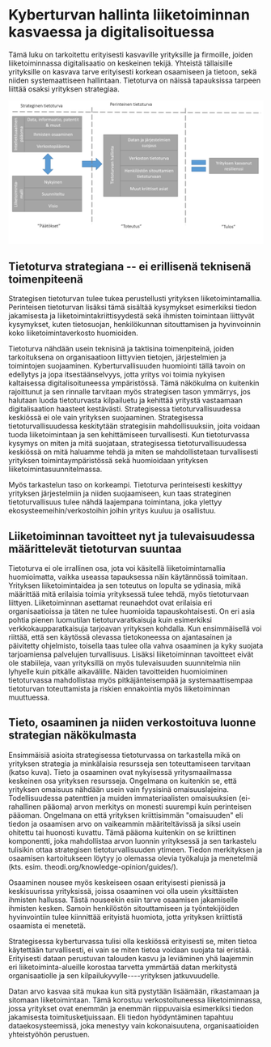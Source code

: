# Kyberturvan hallinta liiketoiminnan kasvaessa ja digitalisoituessa

Tämä luku on tarkoitettu erityisesti kasvaville yrityksille ja
firmoille, joiden liiketoiminnassa digitalisaatio on keskeinen tekijä.
Yhteistä tällaisille yrityksille on kasvava tarve erityisesti korkean
osaamiseen ja tietoon, sekä niiden systemaattiseen hallintaan.
Tietoturva on näissä tapauksissa tarpeen liittää osaksi yrityksen
strategiaa.

![Kyberturvamalli](malli.png)

## Tietoturva strategiana -- ei erillisenä teknisenä toimenpiteenä

Strategisen tietoturvan tulee tukea perustellusti yrityksen
liiketoimintamallia. Perinteisen tietoturvan lisäksi tämä sisältää
kysymykset esimerkiksi tiedon jakamisesta ja
liiketoimintakriittisyydestä sekä ihmisten toimintaan liittyvät
kysymykset, kuten tietosuojan, henkilökunnan sitouttamisen ja
hyvinvoinnin koko liiketoimintaverkosto huomioiden.

Tietoturva nähdään usein teknisinä ja taktisina toimenpiteinä, joiden
tarkoituksena on organisaatioon liittyvien tietojen, järjestelmien ja
toimintojen suojaaminen. Kyberturvallisuuden huomiointi tällä tavoin on
edellytys ja jopa itsestäänselvyys, jotta yritys voi toimia nykyisen
kaltaisessa digitalisoituneessa ympäristössä. Tämä näkökulma on
kuitenkin rajoittunut ja sen rinnalle tarvitaan myös strategisen tason
ymmärrys, jos halutaan luoda tietoturvasta kilpailuetu ja kehittää
yritystä vastaamaan digitalisaation haasteet kestävästi. Strategisessa
tietoturvallisuudessa keskiössä ei ole vain yrityksen suojaaminen.
Strategisessa tietoturvallisuudessa keskitytään strategisiin
mahdollisuuksiin, joita voidaan tuoda liiketoimintaan ja sen
kehittämiseen turvallisesti. Kun tietoturvassa kysymys on miten ja mitä
suojataan, strategisessa tietoturvallisuudessa keskiössä on mitä
haluamme tehdä ja miten se mahdollistetaan turvallisesti yrityksen
toimintaympäristössä sekä huomioidaan yrityksen
liiketoimintasuunnitelmassa.

Myös tarkastelun taso on korkeampi. Tietoturva perinteisesti keskittyy
yrityksen järjestelmiin ja niiden suojaamiseen, kun taas strateginen
tietoturvallisuus tulee nähdä laajempana toimintana, joka ylettyy
ekosysteemeihin/verkostoihin joihin yritys kuuluu ja osallistuu.

## Liiketoiminnan tavoitteet nyt ja tulevaisuudessa määrittelevät tietoturvan suuntaa

Tietoturva ei ole irrallinen osa, jota voi käsitellä liiketoimintamallia
huomioimatta, vaikka useassa tapauksessa näin käytännössä toimitaan.
Yrityksen liiketoimintaidea ja sen toteutus on lopulta se ydinasia, mikä
määrittää mitä erilaisia toimia yrityksessä tulee tehdä, myös
tietoturvaan liittyen. Liiketoiminnan asettamat reunaehdot ovat
erilaisia eri organisaatioissa ja täten ne tulee huomioida
tapauskohtaisesti. On eri asia pohtia pienen luomutilan
tietoturvaratkaisuja kuin esimerkiksi verkkokaupparatkaisuja tarjoavan
yrityksen kohdalla. Kun ensimmäisellä voi riittää, että sen käytössä
olevassa tietokoneessa on ajantasainen ja päivitetty ohjelmisto,
toisella taas tulee olla vahva osaaminen ja kyky suojata tarjoamiensa
palvelujen turvallisuus. Lisäksi liiketoiminnan tavoitteet eivät ole
stabiileja, vaan yrityksillä on myös tulevaisuuden suunnitelmia niin
lyhyelle kuin pitkälle aikavälille. Näiden tavoitteiden huomioiminen
tietoturvassa mahdollistaa myös pitkäjänteisempää ja systemaattisempaa
tietoturvan toteuttamista ja riskien ennakointia myös liiketoiminnan
muuttuessa.

## Tieto, osaaminen ja niiden verkostoituva luonne strategian näkökulmasta

Ensimmäisiä asioita strategisessa tietoturvassa on tarkastella mikä on
yrityksen strategia ja minkälaisia resursseja sen toteuttamiseen
tarvitaan (katso kuva). Tieto ja osaaminen ovat nykyisessä
yritysmaailmassa keskeinen osa yrityksen resursseja. Ongelmana on
kuitenkin se, että yrityksen omaisuus nähdään usein vain fyysisinä
omaisuuslajeina. Todellisuudessa patenttien ja muiden immateriaalisten
omaisuuksien (ei-rahallinen pääoma) arvon merkitys on monesti suurempi
kuin perinteisen pääoman. Ongelmana on että yrityksen kriittisimmän
"omaisuuden" eli tiedon ja osaamisen arvo on vaikeammin määriteltävissä
ja siksi usein ohitettu tai huonosti kuvattu. Tämä pääoma kuitenkin on
se kriittinen komponentti, joka mahdollistaa arvon luonnin yrityksessä
ja sen tarkastelu tulisikin ottaa strategisen tietoturvallisuuden
ytimeen. Tiedon merkityksen ja osaamisen kartoitukseen löytyy jo
olemassa olevia työkaluja ja menetelmiä (kts. esim.
theodi.org/knowledge-opinion/guides/).

Osaaminen nousee myös keskeiseen osaan erityisesti pienissä ja
keskisuurissa yrityksissä, joissa osaaminen voi olla usein yksittäisten
ihmisten hallussa. Tästä nouseekin esiin tarve osaamisen jakamiselle
ihmisten kesken. Samoin henkilöstön sitouttamiseen ja työntekijöiden
hyvinvointiin tulee kiinnittää erityistä huomiota, jotta yrityksen
kriittistä osaamista ei menetetä.

Strategisessa kyberturvassa tulisi olla keskiössä erityisesti se, miten
tietoa käytettään turvallisesti, ei vain se miten tietoa voidaan suojata
tai eristää. Erityisesti dataan perustuvan talouden kasvu ja leviäminen
yhä laajemmin eri liiketoiminta-alueille korostaa tarvetta ymmärtää
datan merkitystä organisaatiolle ja sen kilpailukyvylle----yrityksen
jatkuvuudelle.

Datan arvo kasvaa sitä mukaa kun sitä pystytään lisäämään, rikastamaan
ja sitomaan liiketoimintaan. Tämä korostuu verkostoituneessa
liiketoiminnassa, jossa yritykset ovat enemmän ja enemmän riippuvaisia
esimerkiksi tiedon jakamisesta toimitusketjuissaan. Eli tiedon
hyödyntäminen tapahtuu dataekosysteemissä, joka menestyy vain
kokonaisuutena, organisaatioiden yhteistyöhön perustuen.

